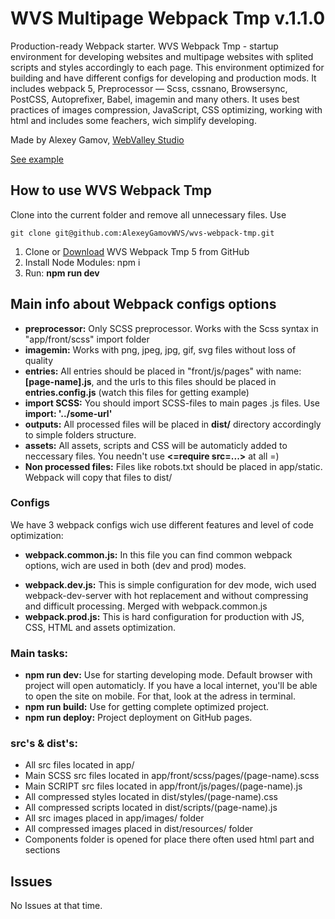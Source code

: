 # WVS Multipage Webpack Tmp v.1.1.0

Production-ready Webpack starter.
WVS Webpack Tmp - startup environment for developing websites and multipage websites with splited scripts and styles accordingly to each page. This environment optimized for building and have different configs for developing and production mods. It includes webpack 5, Preprocessor — Scss, cssnano, Browsersync, PostCSS, Autoprefixer, Babel, imagemin and many others. It uses best practices of images compression, JavaScript, CSS optimizing, working with html and includes some feachers, wich simplify developing.

Made by Alexey Gamov, [WebValley Studio](https://web-valley.ru/)

[See example](https://alexeygamovwvs.github.io/wvs-webpack-tmp/)

## How to use WVS Webpack Tmp

Clone into the current folder and remove all unnecessary files. Use

```
git clone git@github.com:AlexeyGamovWVS/wvs-webpack-tmp.git
```

1. Clone or [Download](https://github.com/AlexeyGamovWVS/wvs-webpack-tmp/archive/refs/heads/main.zip) WVS Webpack Tmp 5 from GitHub
2. Install Node Modules: npm i
3. Run: <strong>npm run dev</strong>

## Main info about Webpack configs options

- <strong>preprocessor:</strong> Only SCSS preprocessor. Works with the Scss syntax in "app/front/scss" import folder
- <strong>imagemin:</strong> Works with png, jpeg, jpg, gif, svg files without loss of quality
- <strong>entries:</strong> All entries should be placed in "front/js/pages" with name: <strong>[page-name].js</strong>, and the urls to this files should be placed in <strong>entries.config.js</strong> (watch this files for getting example)
- <strong>import SCSS:</strong> You should import SCSS-files to main pages .js files. Use <strong>import: '../some-url'</strong>
- <strong>outputs:</strong> All processed files will be placed in <strong>dist/</strong> directory accordingly to simple folders structure.
- <strong>assets:</strong> All assets, scripts and CSS will be automaticly added to neccessary files. You needn't use <strong><=require src=...></strong> at all =)
- <strong>Non processed files:</strong> Files like robots.txt should be placed in app/static. Webpack will copy that files to dist/

### Configs

We have 3 webpack configs wich use different features and level of code optimization:

- <strong>webpack.common.js:</strong> In this file you can find common webpack options, wich are used in both (dev and prod) modes.
* <strong>webpack.dev.js:</strong> This is simple configuration for dev mode, wich used webpack-dev-server with hot replacement and without compressing and difficult processing. Merged with webpack.common.js
* <strong>webpack.prod.js:</strong> This is hard configuration for production with JS, CSS, HTML and assets optimization.

### Main tasks:
* <strong>npm run dev:</strong> Use for starting developing mode. Default browser with project will open automaticly. If you have a local internet, you'll be able to open the site on mobile. For that, look at the adress in terminal.
* <strong>npm run build:</strong> Use for getting complete optimized project.
* <strong>npm run deploy:</strong> Project deployment on GitHub pages. 

### src's & dist's:
* All src files located in app/
* Main SCSS src files located in app/front/scss/pages/(page-name).scss
* Main SCRIPT src files located in app/front/js/pages/(page-name).js
* All compressed styles located in dist/styles/(page-name).css
* All compressed scripts located in dist/scripts/(page-name).js
* All src images placed in app/images/ folder
* All compressed images placed in dist/resources/ folder
* Components folder is opened for place there often used html part and sections

## Issues
No Issues at that time.
